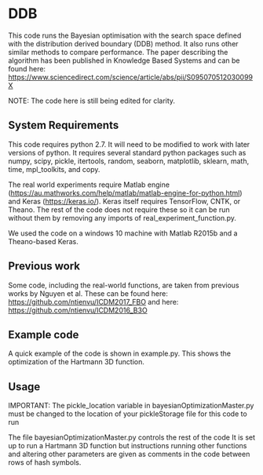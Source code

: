 # DDB

This code runs the Bayesian optimisation with the search space defined with the distribution derived boundary (DDB) method. It also runs other similar methods to compare performance. The paper describing the algorithm has been published in Knowledge Based Systems and can be found here: https://www.sciencedirect.com/science/article/abs/pii/S095070512030099X

NOTE: The code here is still being edited for clarity.


## System Requirements
This code requires python 2.7. It will need to be modified to work with later versions of python. It requires several standard python packages such as numpy, scipy, pickle, itertools, random, seaborn, matplotlib, sklearn, math, time, mpl_toolkits, and copy. 

The real world experiments require Matlab engine (https://au.mathworks.com/help/matlab/matlab-engine-for-python.html) and Keras (https://keras.io/). Keras itself requires TensorFlow, CNTK, or Theano. The rest of the code does not require these so it can be run without them by removing any imports of real_experiment_function.py.

We used the code on a windows 10 machine with Matlab R2015b and a Theano-based Keras.

## Previous work
Some code, including the real-world functions, are taken from previous works by Nguyen et al. These can be found here: https://github.com/ntienvu/ICDM2017_FBO and here: https://github.com/ntienvu/ICDM2016_B3O

## Example code
A quick example of the code is shown in example.py. This shows the optimization of the Hartmann 3D function.

## Usage
IMPORTANT: The pickle_location variable in bayesianOptimizationMaster.py must be changed to the location of your pickleStorage file for this code to run

The file bayesianOptimizationMaster.py controls the rest of the code It is set up to run a Hartmann 3D function but instructions running other functions and altering other parameters are given as comments in the code between rows of hash symbols.
